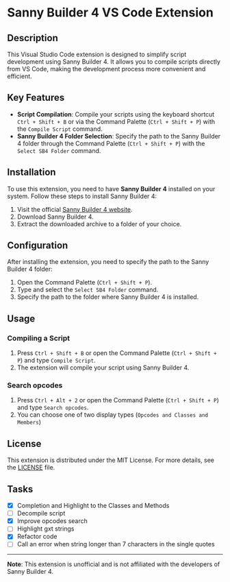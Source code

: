 # Sanny Builder 4 VS Code Extension

## Description

This Visual Studio Code extension is designed to simplify script development using Sanny Builder 4. It allows you to compile scripts directly from VS Code, making the development process more convenient and efficient.

## Key Features

- **Script Compilation**: Compile your scripts using the keyboard shortcut `Ctrl + Shift + B` or via the Command Palette (`Ctrl + Shift + P`) with the `Compile Script` command.
- **Sanny Builder 4 Folder Selection**: Specify the path to the Sanny Builder 4 folder through the Command Palette (`Ctrl + Shift + P`) with the `Select SB4 Folder` command.

## Installation

To use this extension, you need to have **Sanny Builder 4** installed on your system. Follow these steps to install Sanny Builder 4:

1. Visit the official [Sanny Builder 4 website](https://sannybuilder.com/).
2. Download Sanny Builder 4.
3. Extract the downloaded archive to a folder of your choice.

## Configuration

After installing the extension, you need to specify the path to the Sanny Builder 4 folder:

1. Open the Command Palette (`Ctrl + Shift + P`).
2. Type and select the `Select SB4 Folder` command.
3. Specify the path to the folder where Sanny Builder 4 is installed.

## Usage

### Compiling a Script

1. Press `Ctrl + Shift + B` or open the Command Palette (`Ctrl + Shift + P`) and type `Compile Script`.
2. The extension will compile your script using Sanny Builder 4.

### Search opcodes

1. Press `Ctrl + Alt + 2` or open the Command Palette (`Ctrl + Shift + P`) and type `Search opcodes`.
2. You can choose one of two display types (``Opcodes and Classes and Members``)

## License

This extension is distributed under the MIT License. For more details, see the [LICENSE](LICENSE) file.

## Tasks
- [X] Completion and Highlight to the Classes and Methods
- [ ] Decompile script
- [X] Improve opcodes search
- [ ] Highlight gxt strings
- [X] Refactor code
- [ ] Call an error when string longer than 7 characters in the single quotes
---

**Note**: This extension is unofficial and is not affiliated with the developers of Sanny Builder 4.
